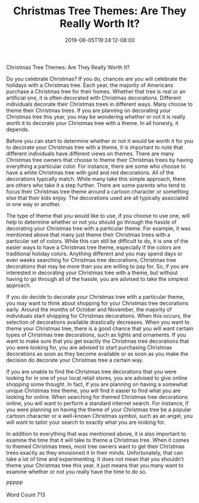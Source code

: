 ﻿---
title: "Christmas Tree Themes:  Are They Really Worth It?"
date: 2019-06-05T19:24:12-08:00
description: "Decorating for Christmas Tips for Web Success"
featured_image: "/images/Decorating for Christmas.jpg"
tags: ["Decorating for Christmas"]
---

Christmas Tree Themes:  Are They Really Worth It?

Do you celebrate Christmas?  If you do, chances are you will celebrate the holidays with a Christmas tree. Each year, the majority of Americans purchase a Christmas tree for their homes. Whether that tree is real or an artificial one, it is often decorated with Christmas decorations. Different individuals decorate their Christmas trees in different ways.  Many choose to theme their Christmas trees.  If you are planning on decorating your Christmas tree this year, you may be wondering whether or not it is really worth it to decorate your Christmas tree with a theme.  In all honesty, it depends.

Before you can start to determine whether or not it would be worth it for you to decorate your Christmas tree with a theme, it is important to note that different individuals have different views on themes.  There are many Christmas tree owners that choose to theme their Christmas trees by having everything a particular color.  For instance, there are some who choose to have a white Christmas tree with gold and red decorations. All of the decorations typically match.  While many take this simple approach, there are others who take it a step further. There are some parents who tend to focus their Christmas tree theme around a cartoon character or something else that their kids enjoy.  The decorations used are all typically associated in one way or another.

The type of theme that you would like to use, if you choose to use one, will help to determine whether or not you should go through the hassle of decorating your Christmas tree with a particular theme.  For example, it was mentioned above that many just theme their Christmas trees with a particular set of colors.  While this can still be difficult to do, it is one of the easier ways to have a Christmas tree theme, especially if the colors are traditional holiday colors. Anything different and you may spend days or even weeks searching for Christmas tree decorations; Christmas tree decorations that may be more than you are willing to pay for.  So, if you are interested in decorating your Christmas tree with a theme, but without having to go through all of the hassle, you are advised to take the simplest approach.  

If you do decide to decorate your Christmas tree with a particular theme, you may want to think about shopping for your Christmas tree decorations early. Around the months of October and November, the majority of individuals start shopping for Christmas decorations.  When this occurs, the selection of decorations available drastically decreases.  When you want to theme your Christmas tree, there is a good chance that you will want certain types of Christmas tree decorations, such as lights and ornaments.  If you want to make sure that you get exactly the Christmas tree decorations that you were looking for, you are advised to start purchasing Christmas decorations as soon as they become available or as soon as you make the decision do decorate your Christmas tree a certain way.

If you are unable to find the Christmas tree decorations that you were looking for in one of your local retail stores, you are advised to give online shopping some thought. In fact, if you are planning on having a somewhat unique Christmas tree theme, you will find it easier to find what you are looking for online. When searching for themed Christmas tree decorations online, you will want to perform a standard internet search.  For instance, if you were planning on having the theme of your Christmas tree be a popular cartoon character or a well-known Christmas symbol, such as an angel, you will want to tailor your search to exactly what you are looking for.

In addition to everything that was mentioned above, it is also important to examine the time that it will take to theme a Christmas tree. When it comes to themed Christmas trees, most tree owners want to get their Christmas trees exactly as they envisioned it in their minds. Unfortunately, that can take a lot of time and experimenting. It does not mean that you shouldn’t theme your Christmas tree this year, it just means that you many want to examine whether or not you really have the time to do so.

PPPPP

Word Count 713

